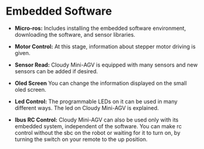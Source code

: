 # Embedded Software

* **Micro-ros:**
Includes installing the embedded software environment, downloading the software, and sensor libraries.

* **Motor Control:**
At this stage, information about stepper motor driving is given.
* **Sensor Read:**
Cloudy Mini-AGV is equipped with many sensors and new sensors can be added if desired.
* **Oled Screen**
You can change the information displayed on the small oled screen.
* **Led Control:**
The programmable LEDs on it can be used in many different ways. The led on Cloudy Mini-AGV is explained.
* **Ibus RC Control:**
Cloudy Mini-AGV can also be used only with its embedded system, independent of the software. You can make rc control without the sbc on the robot or waiting for it to turn on, by turning the switch on your remote to the up position.
